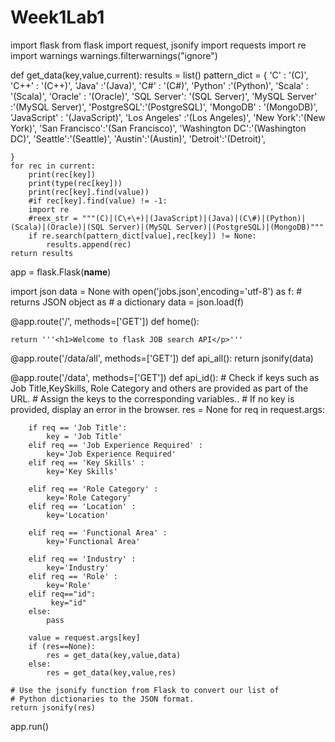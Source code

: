 # Week1Lab1
import flask
from flask import request, jsonify
import requests
import re
import warnings
warnings.filterwarnings("ignore")

def get_data(key,value,current):
    results = list()
    pattern_dict = {
        'C'      : '(C)',
        'C++'    : '(C\+\+)',
        'Java'   :'(Java)',
        'C#'     : '(C\#)',
        'Python' :'(Python)',
        'Scala' : '(Scala)',
        'Oracle' : '(Oracle)',
        'SQL Server': '(SQL Server)',
        'MySQL Server' :'(MySQL Server)',
        'PostgreSQL':'(PostgreSQL)',
        'MongoDB'    : '(MongoDB)',
        'JavaScript'    : '(JavaScript)',
        'Los Angeles' :'(Los Angeles)',
        'New York':'(New York)',
        'San Francisco':'(San Francisco)',
        'Washington DC':'(Washington DC)',
        'Seattle':'(Seattle)',
        'Austin':'(Austin)',
        'Detroit':'(Detroit)',
        
        
        
        
        
    }
    for rec in current:
        print(rec[key])
        print(type(rec[key]))
        print(rec[key].find(value))
        #if rec[key].find(value) != -1:
        import re
        #reex_str = """(C)|(C\+\+)|(JavaScript)|(Java)|(C\#)|(Python)|(Scala)|(Oracle)|(SQL Server)|(MySQL Server)|(PostgreSQL)|(MongoDB)"""
        if re.search(pattern_dict[value],rec[key]) != None:
            results.append(rec)
    return results

app = flask.Flask(__name__)

import json
data = None
with open('jobs.json',encoding='utf-8') as f:
    # returns JSON object as
    # a dictionary
    data = json.load(f)
    
    

@app.route('/', methods=['GET'])
def home():
    
    return '''<h1>Welcome to flask JOB search API</p>'''


@app.route('/data/all', methods=['GET'])
def api_all():
    return jsonify(data)


@app.route('/data', methods=['GET'])
def api_id():
    # Check if keys such as Job Title,KeySkills, Role Category and others  are provided as part of the URL.
    #  Assign the keys to the corresponding variables..
    # If no key is provided, display an error in the browser.
    res = None
    for req in request.args:
        
        if req == 'Job Title':
            key = 'Job Title'
        elif req == 'Job Experience Required' :
            key='Job Experience Required'
        elif req == 'Key Skills' :
            key='Key Skills'
            
        elif req == 'Role Category' :
            key='Role Category'
        elif req == 'Location' :
            key='Location'
        
        elif req == 'Functional Area' :
            key='Functional Area'
        
        elif req == 'Industry' :
            key='Industry'
        elif req == 'Role' :
            key='Role'
        elif req=="id":
             key="id"
        else:
            pass
    
        value = request.args[key]
        if (res==None):
            res = get_data(key,value,data)
        else:
            res = get_data(key,value,res)

    # Use the jsonify function from Flask to convert our list of
    # Python dictionaries to the JSON format.
    return jsonify(res)

app.run()
